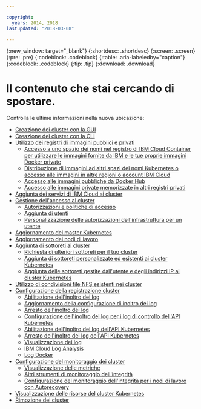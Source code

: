 ```yaml
---

copyright:
  years: 2014, 2018
lastupdated: "2018-03-08"

---
```


{:new_window: target="_blank"}
{:shortdesc: .shortdesc}
{:screen: .screen}
{:pre: .pre}
{:codeblock: .codeblock}
{:table: .aria-labeledby="caption"}
{:codeblock: .codeblock}
{:tip: .tip}
{:download: .download}


# Il contenuto che stai cercando di spostare.

Controlla le ultime informazioni nella nuova ubicazione:
- [Creazione dei cluster con la GUI](cs_clusters.html#clusters_ui)
- [Creazione dei cluster con la CLI](cs_clusters.html#clusters_cli)
- [Utilizzo dei registri di immagini pubblici e privati](cs_images.html#images)
    - [Accesso a uno spazio dei nomi nel registro di IBM Cloud Container per utilizzare le immagini fornite da IBM e le tue proprie immagini Docker private](cs_images.html#namespace)
    - [Distribuzione di immagini ad altri spazi dei nomi Kubernetes o accesso alle immagini in altre regioni o account IBM Cloud](cs_images.html#other)
    - [Accesso alle immagini pubbliche da Docker Hub](cs_images.html#dockerhub)
    - [Accesso alle immagini private memorizzate in altri registri privati](cs_images.html#private_images)
- [Aggiunta dei servizi di IBM Cloud ai cluster](cs_integrations.html#adding_cluster)
- [Gestione dell'accesso al cluster](cs_users.html)
    - [Autorizzazioni e politiche di accesso](cs_users.html#access_policies)
    - [Aggiunta di utenti](cs_users.html#add_users)
    - [Personalizzazione delle autorizzazioni dell'infrastruttura per un utente](cs_users.html#infra_access)
- [Aggiornamento del master Kubernetes](cs_cluster_update.html#master)
- [Aggiornamento dei nodi di lavoro](cs_cluster_update.html#worker_node)
- [Aggiunta di sottoreti ai cluster](cs_subnets.html#subnets)
    - [Richiesta di ulteriori sottoreti per il tuo cluster](cs_subnets.html#request)
    - [Aggiunta di sottoreti personalizzate ed esistenti ai cluster Kubernetes](cs_subnets.html#custom)
    - [Aggiunta delle sottoreti gestite dall'utente e degli indirizzi IP ai cluster Kubernetes](cs_subnets.html#user_managed)
- [Utilizzo di condivisioni file NFS esistenti nei cluster](cs_storage.html#existing)
- [Configurazione della registrazione cluster](cs_health.html#logging)
    - [Abilitazione dell'inoltro dei log ](cs_health.html#logging)
    - [Aggiornamento della configurazione di inoltro dei log ](cs_health.html#logging)
    - [Arresto dell'inoltro dei log](cs_health.html#log_sources_delete)
    - [Configurazione dell'inoltro del log per i log di controllo dell'API Kubernetes](cs_health.html#app_forward)
    - [Abilitazione dell'inoltro dei log dell'API Kubernetes](cs_health.html#audit_enable)
    - [Arresto dell'inoltro dei log dell'API Kubernetes](cs_health.html#audit_delete)
    - [Visualizzazione dei log](cs_health.html#view_logs)
    - [IBM Cloud Log Analysis](cs_health.html#view_logs_k8s)
    - [Log Docker](cs_health.html#view_logs_docker)
- [Configurazione del monitoraggio dei cluster](cs_health.html#monitoring)
    - [Visualizzazione delle metriche](cs_health.html#view_metrics)
    - [Altri strumenti di monitoraggio dell'integrità](cs_health.html#health_tools)
    - [Configurazione del monitoraggio dell'integrità per i nodi di lavoro con Autorecovery](cs_health.html#autorecovery)
- [Visualizzazione delle risorse del cluster Kubernetes](cs_integrations.html#weavescope)
- [Rimozione dei cluster](cs_clusters.html#remove)
